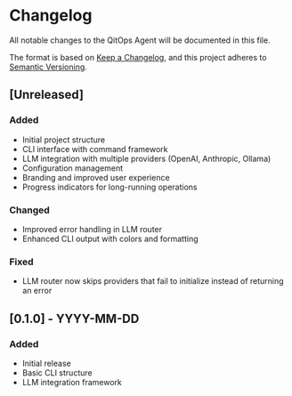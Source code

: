 # Changelog

All notable changes to the QitOps Agent will be documented in this file.

The format is based on [Keep a Changelog](https://keepachangelog.com/en/1.0.0/),
and this project adheres to [Semantic Versioning](https://semver.org/spec/v2.0.0.html).

## [Unreleased]

### Added
- Initial project structure
- CLI interface with command framework
- LLM integration with multiple providers (OpenAI, Anthropic, Ollama)
- Configuration management
- Branding and improved user experience
- Progress indicators for long-running operations

### Changed
- Improved error handling in LLM router
- Enhanced CLI output with colors and formatting

### Fixed
- LLM router now skips providers that fail to initialize instead of returning an error

## [0.1.0] - YYYY-MM-DD

### Added
- Initial release
- Basic CLI structure
- LLM integration framework
